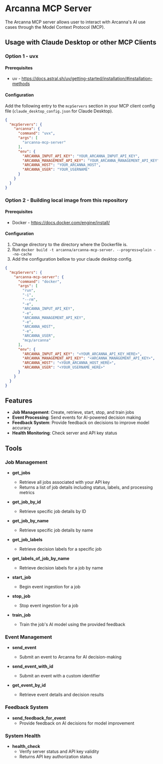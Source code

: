 # Arcanna MCP Server

The Arcanna MCP server allows user to interact with Arcanna's AI use cases through the Model Context Protocol (MCP).

## Usage with Claude Desktop or other MCP Clients

### Option 1 - uvx
#### Prerequisites
- uv - https://docs.astral.sh/uv/getting-started/installation/#installation-methods

#### Configuration
Add the following entry to the `mcpServers` section in your MCP client config file (`claude_desktop_config.json` for Claude
Desktop).

```json
{
  "mcpServers": {
    "arcanna": {
      "command": "uvx",
      "args": [
        "arcanna-mcp-server"
      ],
      "env": {
        "ARCANNA_INPUT_API_KEY": "YOUR_ARCANNA_INPUT_API_KEY",
        "ARCANNA_MANAGEMENT_API_KEY": "YOUR_ARCANNA_MANAGEMENT_API_KEY",
        "ARCANNA_HOST": "YOUR_ARCANNA_HOST",
        "ARCANNA_USER": "YOUR_USERNAME"
      }
    }
  }
}
```

### Option 2 - Building local image from this repository
#### Prerequisites
- Docker - https://docs.docker.com/engine/install/

#### Configuration
1. Change directory to the directory where the Dockerfile is.
2. Run ```docker build -t arcanna/arcanna-mcp-server. --progress=plain --no-cache```
3. Add the configuration bellow to your claude desktop config.
```json
{
  "mcpServers": {
    "arcanna-mcp-server": {
      "command": "docker",
      "args": [
        "run",
        "-i",
        "--rm",
        "-e",
        "ARCANNA_INPUT_API_KEY",
        "-e",
        "ARCANNA_MANAGEMENT_API_KEY",
        "-e",
        "ARCANNA_HOST",
        "-e",
        "ARCANNA_USER",
        "mcp/arcanna"
      ],
      "env": {
        "ARCANNA_INPUT_API_KEY": "<YOUR_ARCANNA_API_KEY_HERE>",
        "ARCANNA_MANAGEMENT_API_KEY": "<ARCANNA_MANAGEMENT_API_KEY>",
        "ARCANNA_HOST": "<YOUR_ARCANNA_HOST_HERE>",
        "ARCANNA_USER": "<YOUR_USERNAME_HERE>"
      }
    }
  }
}
```


## Features

- **Job Management**: Create, retrieve, start, stop, and train jobs
- **Event Processing**: Send events for AI-powered decision making
- **Feedback System**: Provide feedback on decisions to improve model accuracy
- **Health Monitoring**: Check server and API key status

## Tools

### Job Management
- **get_jobs**
  - Retrieve all jobs associated with your API key
  - Returns a list of job details including status, labels, and processing metrics

- **get_job_by_id**
  - Retrieve specific job details by ID

- **get_job_by_name**
  - Retrieve specific job details by name

- **get_job_labels**
  - Retrieve decision labels for a specific job

- **get_labels_of_job_by_name**
  - Retrieve decision labels for a job by name

- **start_job**
  - Begin event ingestion for a job

- **stop_job**
  - Stop event ingestion for a job

- **train_job**
  - Train the job's AI model using the provided feedback

### Event Management
- **send_event**
  - Submit an event to Arcanna for AI decision-making

- **send_event_with_id**
  - Submit an event with a custom identifier

- **get_event_by_id**
  - Retrieve event details and decision results

### Feedback System
- **send_feedback_for_event**
  - Provide feedback on AI decisions for model improvement

### System Health
- **health_check**
  - Verify server status and API key validity
  - Returns API key authorization status

